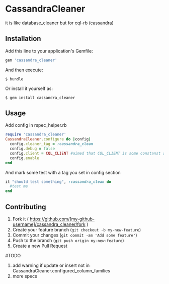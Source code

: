 # CassandraCleaner

it is like database_cleaner but for cql-rb (cassandra)

## Installation

Add this line to your application's Gemfile:

```ruby
gem 'cassandra_cleaner'
```

And then execute:

    $ bundle

Or install it yourself as:

    $ gem install cassandra_cleaner

## Usage

Add config in rspec_helper.rb

```ruby
require 'cassandra_cleaner'
CassandraCleaner.configure do |config|
  config.cleaner_tag = :cassandra_clean
  config.debug = false
  config.client = CQL_CLIENT #aimed that CQL_CLIENT is some constanst set before, i.e. CQL_CLIENT = Cql::Client.connect(hosts: ['cassandra.example.com'])
  config.enable
end
```

And mark some test with a tag you set in config section

```ruby
it "should test something", :cassandra_clean do
  #test me
end
```

## Contributing

1. Fork it ( https://github.com/[my-github-username]/cassandra_cleaner/fork )
2. Create your feature branch (`git checkout -b my-new-feature`)
3. Commit your changes (`git commit -am 'Add some feature'`)
4. Push to the branch (`git push origin my-new-feature`)
5. Create a new Pull Request


#TODO
1. add warning if update or insert not in CassandraCleaner.configured_column_families
2. more specs